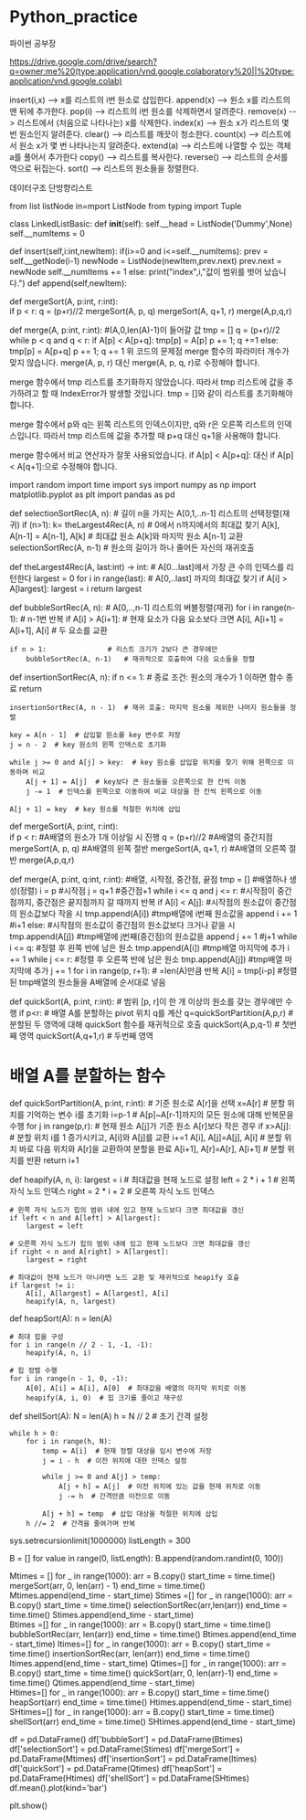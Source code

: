 # Python_practice
파이썬 공부장

https://drive.google.com/drive/search?q=owner:me%20(type:application/vnd.google.colaboratory%20||%20type:application/vnd.google.colab)

insert(i,x) --> x를 리스트의 i번 원소로 삽입한다.
append(x) --> 원소 x를 리스트의 맨 뒤에 추가한다.
pop(i) --> 리스트의 i번 원소를 삭제하면서 알려준다.
remove(x) --> 리스트에서 (처음으로 나타나는) x를 삭제한다.
index(x) --> 원소 x가 리스트의 몇 번 원소인지 알려준다.
clear() --> 리스트를 깨끗이 청소한다.
count(x) --> 리스트에서 원소 x가 몇 번 나타나는지 알려준다.
extend(a) --> 리스트에 나열할 수 있는 객체 a를 풀어서 추가한다
copy() --> 리스트를 복사한다.
reverse() --> 리스트의 순서를 역으로 뒤집는다.
sort() --> 리스트의 원소들을 정렬한다.

데이터구조 단방향리스트

from list listNode in=mport ListNode
from typing import Tuple

class LinkedListBasic:
  def __init__(self):
    self.__head = ListNode('Dummy',None)
    self.__numItems = 0
    
  def insert(self,i:int,newItem):
      if(i>=0 and i<=self.__numItems):
        prev = self.__getNode(i-1)
        newNode = ListNode(newItem,prev.next)
        prev.next = newNode
        self.__numItems += 1
       else:
        print("index",i,"값이 범위를 벗어 났습니다.")
  def append(self,newItem):

def mergeSort(A, p:int, r:int):   
    if p < r:
        q = (p+r)//2 
        mergeSort(A, p, q)
        mergeSort(A, q+1, r)
        merge(A,p,q,r)
        
def merge(A, p:int, r:int):  #(A,0,len(A)-1)이 들어갈 값
    tmp = []
    q = (p+r)//2
    while p < q and q < r: 
        if A[p] < A[p+q]:
            tmp[p] = A[p]
            p += 1; q +=1
        else:
            tmp[p] = A[p+q]
            p += 1; q += 1
위 코드의 문제점
merge 함수의 파라미터 개수가 맞지 않습니다. merge(A, p, r) 대신 merge(A, p, q, r)로 수정해야 합니다.

merge 함수에서 tmp 리스트를 초기화하지 않았습니다. 따라서 tmp 리스트에 값을 추가하려고 할 때 IndexError가 발생할 것입니다. tmp = []와 같이 리스트를 초기화해야 합니다.

merge 함수에서 p와 q는 왼쪽 리스트의 인덱스이지만, q와 r은 오른쪽 리스트의 인덱스입니다. 따라서 tmp 리스트에 값을 추가할 때 p+q 대신 q+1을 사용해야 합니다.

merge 함수에서 비교 연산자가 잘못 사용되었습니다. if A[p] < A[p+q]: 대신 if A[p] < A[q+1]:으로 수정해야 합니다.

import random
import time
import sys
import numpy as np
import matplotlib.pyplot as plt
import pandas as pd

def selectionSortRec(A, n):         # 길이 n을 가지는 A[0,1,..n-1] 리스트의 선택정렬(재귀)
    if (n>1):
        k= theLargest4Rec(A, n)   # 0에서 n까지에서의 최대값 찾기
        A[k], A[n-1] = A[n-1], A[k] # 최대값 원소 A[k]와 마지막 원소 A[n-1] 교환
        selectionSortRec(A, n-1)    # 원소의 길이가 하나 줄어든 자신의 재귀호출

def theLargest4Rec(A, last:int) -> int:	# A[0...last]에서 가장 큰 수의 인덱스를 리턴한다
	largest = 0
	for i in range(last):          # A[0,..last] 까지의 최대값 찾기
		if A[i] > A[largest]:
			largest = i
	return largest

def bubbleSortRec(A, n):    # A[0,..,n-1] 리스트의 버블정렬(재귀)
    for i in range(n-1):    # n-1번 반복
        if A[i] > A[i+1]:   # 현재 요소가 다음 요소보다 크면
            A[i], A[i+1] = A[i+1], A[i]   # 두 요소를 교환

    if n > 1:               # 리스트 크기가 2보다 큰 경우에만
        bubbleSortRec(A, n-1)   # 재귀적으로 호출하여 다음 요소들을 정렬

def insertionSortRec(A, n):
    if n <= 1:  # 종료 조건: 원소의 개수가 1 이하면 함수 종료
        return

    insertionSortRec(A, n - 1)  # 재귀 호출: 마지막 원소를 제외한 나머지 원소들을 정렬

    key = A[n - 1]  # 삽입할 원소를 key 변수로 저장
    j = n - 2  # key 원소의 왼쪽 인덱스로 초기화

    while j >= 0 and A[j] > key:  # key 원소를 삽입할 위치를 찾기 위해 왼쪽으로 이동하며 비교
        A[j + 1] = A[j]  # key보다 큰 원소들을 오른쪽으로 한 칸씩 이동
        j -= 1  # 인덱스를 왼쪽으로 이동하여 비교 대상을 한 칸씩 왼쪽으로 이동

    A[j + 1] = key  # key 원소를 적절한 위치에 삽입

def mergeSort(A, p:int, r:int):   
    if p < r: #A배열의 원소가 1개 이상일 시 진행
        q = (p+r)//2 #A배열의 중간지점
        mergeSort(A, p, q) #A배열의 왼쪽 절반
        mergeSort(A, q+1, r) #A배열의 오른쪽 절반
        merge(A,p,q,r)
        
def merge(A, p:int, q:int, r:int):  #배열, 시작점, 중간점, 끝점
    tmp = [] #배열하나 생성(정렬)
    i = p #시작점
    j = q+1 #중간점+1
    while i <= q and j <= r: #시작점이 중간점까지, 중간점은 끝지점까지 갈 때까지 반복
        if A[i] < A[j]: #시작점의 원소값이 중간점의 원소값보다 작을 시
            tmp.append(A[i]) #tmp배열에 i번째 원소값을 append
            i += 1 #i+1
        else: #시작점의 원소값이 중간점의 원소값보다 크거나 같을 시
            tmp.append(A[j]) #tmp배열에 j번째(중간점)의 원소값을 append
            j += 1 #j+1
    while i <= q: #정렬 후 왼쪽 반에 남은 원소
        tmp.append(A[i]) #tmp배열 마지막에 추가
        i += 1 
    while j <= r: #정렬 후 오른쪽 반에 남은 원소
        tmp.append(A[j]) #tmp배열 마지막에 추가
        j += 1
    for i in range(p, r+1): # =len(A)만큼 반복
        A[i] = tmp[i-p] #정렬된 tmp배열의 원소들을 A배열에 순서대로 넣음

def quickSort(A, p:int, r:int):
    # 범위 [p, r]이 한 개 이상의 원소를 갖는 경우에만 수행
    if p<r:
        # 배열 A를 분할하는 pivot 위치 q를 계산
        q=quickSortPartition(A,p,r)
        # 분할된 두 영역에 대해 quickSort 함수를 재귀적으로 호출
        quickSort(A,p,q-1) # 첫번째 영역
        quickSort(A,q+1,r) # 두번째 영역

# 배열 A를 분할하는 함수
def quickSortPartition(A, p:int, r:int):
    # 기준 원소로 A[r]을 선택
    x=A[r] 
    # 분할 위치를 기억하는 변수 i를 초기화
    i=p-1
    # A[p]~A[r-1]까지의 모든 원소에 대해 반복문을 수행
    for j in range(p,r):
        # 현재 원소 A[j]가 기준 원소 A[r]보다 작은 경우
        if x>A[j]: 
            # 분할 위치 i를 1 증가시키고, A[i]와 A[j]를 교환
            i+=1 
            A[i], A[j]=A[j], A[i] 
    # 분할 위치 바로 다음 위치와 A[r]을 교환하여 분할을 완료
    A[i+1], A[r]=A[r], A[i+1] 
    # 분할 위치를 반환
    return i+1

def heapify(A, n, i):
    largest = i  # 최대값을 현재 노드로 설정
    left = 2 * i + 1  # 왼쪽 자식 노드 인덱스
    right = 2 * i + 2  # 오른쪽 자식 노드 인덱스

    # 왼쪽 자식 노드가 힙의 범위 내에 있고 현재 노드보다 크면 최대값을 갱신
    if left < n and A[left] > A[largest]:
        largest = left

    # 오른쪽 자식 노드가 힙의 범위 내에 있고 현재 노드보다 크면 최대값을 갱신
    if right < n and A[right] > A[largest]:
        largest = right

    # 최대값이 현재 노드가 아니라면 노드 교환 및 재귀적으로 heapify 호출
    if largest != i:
        A[i], A[largest] = A[largest], A[i]
        heapify(A, n, largest)

def heapSort(A):
    n = len(A)

    # 최대 힙을 구성
    for i in range(n // 2 - 1, -1, -1):
        heapify(A, n, i)

    # 힙 정렬 수행
    for i in range(n - 1, 0, -1):
        A[0], A[i] = A[i], A[0]  # 최대값을 배열의 마지막 위치로 이동
        heapify(A, i, 0)  # 힙 크기를 줄이고 재구성

def shellSort(A):
    N = len(A)
    h = N // 2  # 초기 간격 설정

    while h > 0:
        for i in range(h, N):
            temp = A[i]  # 현재 정렬 대상을 임시 변수에 저장
            j = i - h  # 이전 위치에 대한 인덱스 설정

            while j >= 0 and A[j] > temp:
                A[j + h] = A[j]  # 이전 위치에 있는 값을 현재 위치로 이동
                j -= h  # 간격만큼 이전으로 이동

            A[j + h] = temp  # 삽입 대상을 적절한 위치에 삽입
        h //= 2  # 간격을 줄여가며 반복

sys.setrecursionlimit(1000000)
listLength = 300

B = []
for value in range(0, listLength):
    B.append(random.randint(0, 100))

Mtimes = []
for _ in range(1000):
    arr = B.copy()
    start_time = time.time()
    mergeSort(arr, 0, len(arr) - 1)
    end_time = time.time()
    Mtimes.append(end_time - start_time)
Stimes =[]
for _ in range(1000):
    arr = B.copy() 
    start_time = time.time()
    selectionSortRec(arr,len(arr))
    end_time = time.time()
    Stimes.append(end_time - start_time)  
Btimes =[]
for _ in range(1000):
    arr = B.copy() 
    start_time = time.time()
    bubbleSortRec(arr, len(arr))
    end_time = time.time()
    Btimes.append(end_time - start_time)
Itimes=[]
for _ in range(1000):
    arr = B.copy() 
    start_time = time.time()
    insertionSortRec(arr, len(arr))
    end_time = time.time()
    Itimes.append(end_time - start_time)
Qtimes=[]
for _ in range(1000):
    arr = B.copy() 
    start_time = time.time()
    quickSort(arr, 0, len(arr)-1)
    end_time = time.time()
    Qtimes.append(end_time - start_time)   
Htimes=[]
for _ in range(1000):
    arr = B.copy() 
    start_time = time.time()
    heapSort(arr)
    end_time = time.time()
    Htimes.append(end_time - start_time)
SHtimes=[]
for _ in range(1000):
    arr = B.copy() 
    start_time = time.time()
    shellSort(arr)
    end_time = time.time()
    SHtimes.append(end_time - start_time)

df = pd.DataFrame()
df['bubbleSort'] = pd.DataFrame(Btimes)
df['selectionSort'] = pd.DataFrame(Stimes)
df['mergeSort'] = pd.DataFrame(Mtimes)
df['insertionSort'] = pd.DataFrame(Itimes)
df['quickSort'] = pd.DataFrame(Qtimes)
df['heapSort'] = pd.DataFrame(Htimes)
df['shellSort'] = pd.DataFrame(SHtimes)
df.mean().plot(kind='bar')

plt.show()
